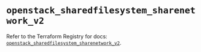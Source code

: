 # `openstack_sharedfilesystem_sharenetwork_v2`

Refer to the Terraform Registry for docs: [`openstack_sharedfilesystem_sharenetwork_v2`](https://registry.terraform.io/providers/terraform-provider-openstack/openstack/1.54.1/docs/resources/sharedfilesystem_sharenetwork_v2).
